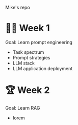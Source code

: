 Mike's repo

# 🧑‍💻 Week 1

Goal: Learn prompt engineering

- Task spectrum
- Prompt strategies
- LLM stack
- LLM application deployment

# 🏆 Week 2

Goal: Learn RAG

- lorem
